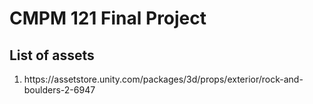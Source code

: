 # CMPM 121 Final Project

## List of assets
<ol>
    <li>https://assetstore.unity.com/packages/3d/props/exterior/rock-and-boulders-2-6947</li>
    
</ol>
